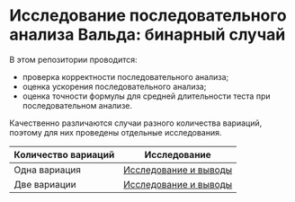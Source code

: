 # Исследование последовательного анализа Вальда: бинарный случай

В этом репозитории проводится:
* проверка корректности последовательного анализа;
* оценка ускорения последовательного анализа;
* оценка точности формулы для средней длительности теста
при последовательном анализе.

Качественно различаются случаи разного количества вариаций,
поэтому для них проведены отдельные исследования.

| Количество вариаций | Исследование                                  |
|---------------------|-----------------------------------------------|
| Одна вариация       | [Исследование и выводы](one_sample/README.md) |
| Две вариации        | [Исследование и выводы](two_sample/README.md) |

